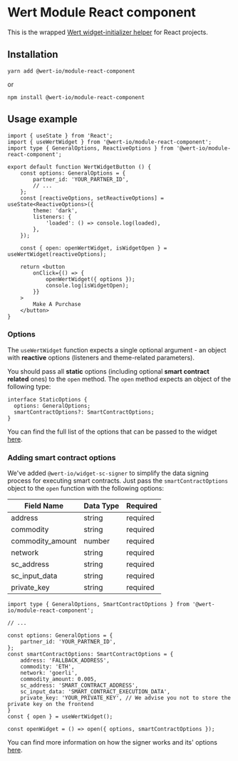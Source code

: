 # Wert Module React component

This is the wrapped [Wert widget-initializer helper](https://www.npmjs.com/package/@wert-io/widget-initializer) for React projects.

## Installation

```
yarn add @wert-io/module-react-component
```

or

```
npm install @wert-io/module-react-component
```

## Usage example

```
import { useState } from 'React';
import { useWertWidget } from '@wert-io/module-react-component';
import type { GeneralOptions, ReactiveOptions } from '@wert-io/module-react-component';

export default function WertWidgetButton () {
    const options: GeneralOptions = {
        partner_id: 'YOUR_PARTNER_ID',
        // ...
    };
    const [reactiveOptions, setReactiveOptions] = useState<ReactiveOptions>({
        theme: 'dark',
        listeners: {
            'loaded': () => console.log(loaded),
        },
    });

    const { open: openWertWidget, isWidgetOpen } = useWertWidget(reactiveOptions);

    return <button
        onClick={() => {
            openWertWidget({ options });
            console.log(isWidgetOpen);
        }}
    >
        Make A Purchase
    </button>
}
```

### Options
The `useWertWidget` function expects a single optional argument - an object with **reactive** options (listeners and theme-related parameters).

You should pass all **static** options (including optional **smart contract related** ones) to the `open` method. The `open` method expects an object of the following type:

```
interface StaticOptions {
  options: GeneralOptions;
  smartContractOptions?: SmartContractOptions;
}
```

You can find the full list of the options that can be passed to the widget [here](https://www.npmjs.com/package/@wert-io/widget-initializer#options).

### Adding smart contract options

We've added `@wert-io/widget-sc-signer` to simplify the data signing process for executing smart contracts. Just pass the `smartContractOptions` object to the `open` function with the following options:

| Field Name      | Data Type | Required   |
|-----------------|-----------|------------|
| address         | string    | required   |
| commodity       | string    | required   |
| commodity_amount| number    | required   |
| network         | string    | required   |
| sc_address      | string    | required   |
| sc_input_data   | string    | required   |
| private_key     | string    | required   |

```
import type { GeneralOptions, SmartContractOptions } from '@wert-io/module-react-component';

// ...

const options: GeneralOptions = {
    partner_id: 'YOUR_PARTNER_ID',
};
const smartContractOptions: SmartContractOptions = {
    address: 'FALLBACK_ADDRESS',
    commodity: 'ETH',
    network: 'goerli',
    commodity_amount: 0.005,
    sc_address: 'SMART_CONTRACT_ADDRESS',
    sc_input_data: 'SMART_CONTRACT_EXECUTION_DATA',
    private_key: 'YOUR_PRIVATE_KEY', // We advise you not to store the private key on the frontend
}
const { open } = useWertWidget();

const openWidget = () => open({ options, smartContractOptions });
```

You can find more information on how the signer works and its' options [here](https://www.npmjs.com/package/@wert-io/widget-sc-signer).
